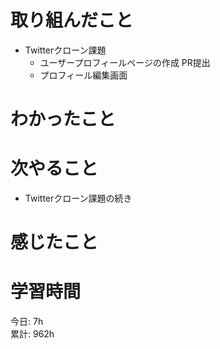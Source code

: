 # 取り組んだこと       
- Twitterクローン課題
  - ユーザープロフィールページの作成 PR提出
  - プロフィール編集画面   
# わかったこと  
# 次やること  
- Twitterクローン課題の続き  
# 感じたこと  
# 学習時間 
今日: 7h                   
累計: 962h              
